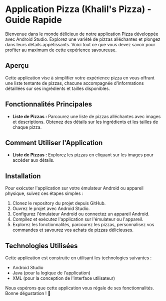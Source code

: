 # Application Pizza (Khalil's Pizza) - Guide Rapide

Bienvenue dans le monde délicieux de notre application Pizza développée avec Android Studio. Explorez une variété de pizzas alléchantes et plongez dans leurs détails appétissants. Voici tout ce que vous devez savoir pour profiter au maximum de cette expérience savoureuse.

## Aperçu

Cette application vise à simplifier votre expérience pizza en vous offrant une liste tentante de pizzas, chacune accompagnée d'informations détaillées sur ses ingrédients et tailles disponibles.

## Fonctionnalités Principales

- **Liste de Pizzas :** Parcourez une liste de pizzas alléchantes avec images et descriptions. Obtenez des détails sur les ingrédients et les tailles de chaque pizza.

## Comment Utiliser l'Application

- **Liste de Pizzas :** Explorez les pizzas en cliquant sur les images pour accéder aux détails.

## Installation

Pour exécuter l'application sur votre émulateur Android ou appareil physique, suivez ces étapes simples :

1. Clonez le repository du projet depuis GitHub.
2. Ouvrez le projet avec Android Studio.
3. Configurez l'émulateur Android ou connectez un appareil Android.
4. Compilez et exécutez l'application sur l'émulateur ou l'appareil.
5. Explorez les fonctionnalités, parcourez les pizzas, personnalisez vos commandes et savourez vos achats de pizzas délicieuses.

## Technologies Utilisées

Cette application est construite en utilisant les technologies suivantes :

- Android Studio
- Java (pour la logique de l'application)
- XML (pour la conception de l'interface utilisateur)

Nous espérons que cette application vous régale de ses fonctionnalités. Bonne dégustation ! 🍕